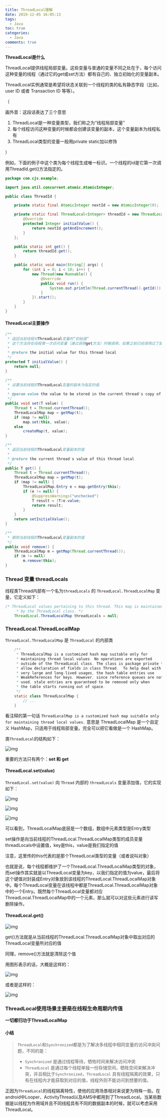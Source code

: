 ```yaml
---
title: ThreadLocal理解
date: 2019-12-05 16:05:13
tags:
  - Java
toc: true
categories:
  - Java
comments: true
---
```


**ThreadLocal是什么**

​		ThreadLocal提供线程局部变量。这些变量与普通的变量不同之处在于，每个访问这种变量的线程（通过它的get或set方法）都有自己的、独立初始化的变量副本。

<!--more-->

ThreadLocal实例通常是希望将状态关联到一个线程的类的私有静态字段（比如，user ID 或者 Transaction ID 等等）。

（

画外音：这段话表达了三个意思

1. ThreadLocal是一种变量类型，我们称之为“线程局部变量”
2. 每个线程访问这种变量的时候都会创建该变量的副本，这个变量副本为线程私有
3. ThreadLocal类型的变量一般用private static加以修饰

）

例如，下面的例子中这个类为每个线程生成唯一标识。一个线程的id是它第一次调用ThreadId.get()方法指定的。

```java
package com.cjs.example;

import java.util.concurrent.atomic.AtomicInteger;

public class ThreadId {

    private static final AtomicInteger nextId = new AtomicInteger(0);

    private static final ThreadLocal<Integer> threadId = new ThreadLocal<Integer>() {
        @Override
        protected Integer initialValue() {
            return nextId.getAndIncrement();
        }
    };

    public static int get() {
        return threadId.get();
    }

    public static void main(String[] args) {
        for (int i = 0; i < 10; i++) {
            new Thread(new Runnable() {
                @Override
                public void run() {
                    System.out.println(Thread.currentThread().getId());
                }
            }).start();
        }
    }
}
```

#### ThreadLocal主要操作

```java
/**
 * 返回当前线程对ThreadLocal变量的“初始值”
 * 这个方法将在线程第一次访问变量（通过调用get方法）时被调用，如果之前已经调用过了就不会再调了
 *
 * @return the initial value for this thread-local
 */
protected T initialValue() {
    return null;
}

/**
 * 设置当前线程的ThreadLocal变量的副本为指定的值
 *
 * @param value the value to be stored in the current thread's copy of this thread-local.
 */
public void set(T value) {
    Thread t = Thread.currentThread();
    ThreadLocalMap map = getMap(t);
    if (map != null)
        map.set(this, value);
    else
        createMap(t, value);
}

/**
 * 返回当前线程的ThreadLocal变量副本的值
 *
 * @return the current thread's value of this thread-local
 */
public T get() {
    Thread t = Thread.currentThread();
    ThreadLocalMap map = getMap(t);
    if (map != null) {
        ThreadLocalMap.Entry e = map.getEntry(this);
        if (e != null) {
            @SuppressWarnings("unchecked")
            T result = (T)e.value;
            return result;
        }
    }
    return setInitialValue();
}

/**
 * 删除当前线程的ThreadLocal变量副本的值
 */
public void remove() {
    ThreadLocalMap m = getMap(Thread.currentThread());
    if (m != null)
        m.remove(this);
}
```



### Thread 变量 threadLocals

线程类Thread内部有一个名为`threadLocals` 的 `ThreadLocal.ThreadLocalMap` 变量，它定义如下：

```java
/* ThreadLocal values pertaining to this thread. This map is maintained
     * by the ThreadLocal class. */
    ThreadLocal.ThreadLocalMap threadLocals = null;
```

### ThreadLocal.ThreadLocalMap

`ThreadLocal.ThreadLocalMap` 是 `ThreadLocal` 的内部类

```java
    /**
     * ThreadLocalMap is a customized hash map suitable only for
     * maintaining thread local values. No operations are exported
     * outside of the ThreadLocal class. The class is package private to
     * allow declaration of fields in class Thread.  To help deal with
     * very large and long-lived usages, the hash table entries use
     * WeakReferences for keys. However, since reference queues are not
     * used, stale entries are guaranteed to be removed only when
     * the table starts running out of space.
     */
    static class ThreadLocalMap {
        // ...
    }
```

看注释的第一句话 `ThreadLocalMap is a customized hash map suitable only for maintaining thread local values.` 意思是 ThreadLocalMap 是一个自定义 HashMap，只适用于线程局部变量。完全可以把它看做是一个 HashMap。

类`ThreadLocal`的结构如下：

![img](ThreadLocal理解/5752218-92d415c7619d399b.webp)

重要的方法只有两个：**set 和 get**

#### ThreadLocal.set(value)

`ThreadLocal.set(value)` 向 `Thread` 内部的 `threadLocals` 变量添加值，它的实现如下：

![img](ThreadLocal理解/874963-20181011152245886-1506205830-1582190360505.png)

![img](ThreadLocal理解/874963-20181011152457548-439162523-1582190375526.png)

![img](ThreadLocal理解/874963-20181011152603331-927753529-1582190399109.png)

可以看到，ThreadLocalMap底层是一个数组，数组中元素类型是Entry类型

set操作是向当前线程的ThreadLocal.ThreadLocalMap类型的成员变量threadLocals中设置值，key是this，value是我们指定的值

注意，这里传的this代表的是那个ThreadLocal类型的变量（或者说叫对象）

也就是说，每个线程都维护了一个ThreadLocal.ThreadLocalMap类型的对象，而set操作其实就是以ThreadLocal变量为key，以我们指定的值为value，最后将这个键值对封装成Entry对象放到该线程的ThreadLocal.ThreadLocalMap对象中。每个ThreadLocal变量在该线程中都是ThreadLocal.ThreadLocalMap对象中的一个Entry。既然每个ThreadLocal变量都对应ThreadLocal.ThreadLocalMap中的一个元素，那么就可以对这些元素进行读写删除操作。

#### ThreadLocal.get()

![img](ThreadLocal理解/874963-20181011153747726-1579315823-1582190434817.png)

get()方法就是从当前线程的ThreadLocal.ThreadLocalMap对象中取出对应的ThreadLocal变量所对应的值

同理，remove()方法就是清除这个值

用图形表示的话，大概是这样的：

![img](ThreadLocal理解/874963-20181011153955199-569890474-1582190462355.png)

或者是这样的：

![img](ThreadLocal理解/874963-20181011160429567-1437635434-1582190462258.png)

### ThreadLocal使用场景主要是在线程生命周期内传值

**一切都归功于ThreadLocalMap**

#### 小结

> `ThreadLocal`和`Synchronized`都是为了解决多线程中相同变量的访问冲突问题，不同的是：
>
> -  `Synchronized` 是通过线程等待，牺牲时间来解决访问冲突
> -  `ThreadLocal` 是通过每个线程单独一份存储空间，牺牲空间来解决冲突，并且相比于`Synchronized`，`ThreadLocal` 具有线程隔离的效果，只有在线程内才能获取到对应的值，线程外则不能访问到想要的值。

正因为`ThreadLocal`的线程隔离特性，使他的应用场景相对来说更为特殊一些。在android中Looper、ActivityThread以及AMS中都用到了ThreadLocal。当某些数据是以线程为作用域并且不同线程具有不同的数据副本的时候，就可以考虑采用ThreadLocal。